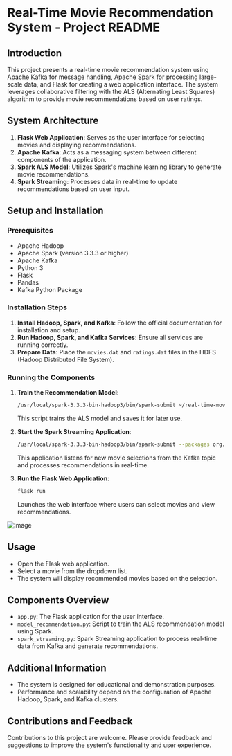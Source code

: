 # Real-Time Movie Recommendation System - Project README


## Introduction
This project presents a real-time movie recommendation system using Apache Kafka for message handling, Apache Spark for processing large-scale data, and Flask for creating a web application interface. The system leverages collaborative filtering with the ALS (Alternating Least Squares) algorithm to provide movie recommendations based on user ratings.

## System Architecture
1. **Flask Web Application**: Serves as the user interface for selecting movies and displaying recommendations.
2. **Apache Kafka**: Acts as a messaging system between different components of the application.
3. **Spark ALS Model**: Utilizes Spark's machine learning library to generate movie recommendations.
4. **Spark Streaming**: Processes data in real-time to update recommendations based on user input.



## Setup and Installation

### Prerequisites
- Apache Hadoop
- Apache Spark (version 3.3.3 or higher)
- Apache Kafka
- Python 3
- Flask
- Pandas
- Kafka Python Package

### Installation Steps
1. **Install Hadoop, Spark, and Kafka**: Follow the official documentation for installation and setup.
2. **Run Hadoop, Spark, and Kafka Services**: Ensure all services are running correctly.
3. **Prepare Data**: Place the `movies.dat` and `ratings.dat` files in the HDFS (Hadoop Distributed File System).

### Running the Components
1. **Train the Recommendation Model**:
   ```bash
   /usr/local/spark-3.3.3-bin-hadoop3/bin/spark-submit ~/real-time-movie-recommendation/recommendation_model.py
   ```
   This script trains the ALS model and saves it for later use.

2. **Start the Spark Streaming Application**:
   ```bash
   /usr/local/spark-3.3.3-bin-hadoop3/bin/spark-submit --packages org.apache.spark:spark-sql-kafka-0-10_2.12:3.3.3 ~/real-time-movie-recommendation/streaming_recommendation.py
   ```
   This application listens for new movie selections from the Kafka topic and processes recommendations in real-time.

3. **Run the Flask Web Application**:
   ```bash
   flask run
   ```
   Launches the web interface where users can select movies and view recommendations.

![image](https://github.com/Zakariaasr/movie-recommendation/assets/102974751/1ec6df1a-e3e4-46d3-9661-fd1f543d25d8)

## Usage
- Open the Flask web application.
- Select a movie from the dropdown list.
- The system will display recommended movies based on the selection.

## Components Overview
- `app.py`: The Flask application for the user interface.
- `model_recommendation.py`: Script to train the ALS recommendation model using Spark.
- `spark_streaming.py`: Spark Streaming application to process real-time data from Kafka and generate recommendations.

## Additional Information
- The system is designed for educational and demonstration purposes.
- Performance and scalability depend on the configuration of Apache Hadoop, Spark, and Kafka clusters.

## Contributions and Feedback
Contributions to this project are welcome. Please provide feedback and suggestions to improve the system's functionality and user experience.

